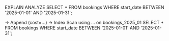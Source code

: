 EXPLAIN ANALYZE
SELECT *
FROM bookings
WHERE start_date BETWEEN '2025-01-01' AND '2025-01-31';

-> Append (cost=...) 
    -> Index Scan using ... on bookings_2025_01
SELECT * FROM bookings WHERE start_date BETWEEN '2025-01-01' AND '2025-01-31';
